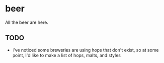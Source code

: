 # beer

All the beer are here.

## TODO
- I've noticed some breweries are using hops that don't exist, so at some point, I'd like to make a list of hops, malts, and styles